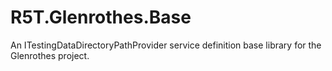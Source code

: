 # R5T.Glenrothes.Base
An ITestingDataDirectoryPathProvider service definition base library for the Glenrothes project.
